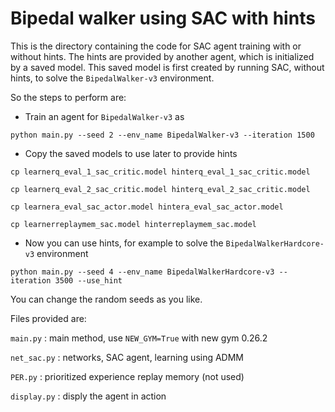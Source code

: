 # Bipedal walker using SAC with hints

This is the directory containing the code for SAC agent training with or without hints. The hints are provided by another agent, which is initialized by a saved model. This saved model is first created by running SAC, without hints, to solve the ```BipedalWalker-v3``` environment.

So the steps to perform are:

  * Train an agent for ```BipedalWalker-v3``` as

  ```
  python main.py --seed 2 --env_name BipedalWalker-v3 --iteration 1500
  ```

  * Copy the saved models to use later to provide hints

  ```
  cp learnerq_eval_1_sac_critic.model hinterq_eval_1_sac_critic.model

  cp learnerq_eval_2_sac_critic.model hinterq_eval_2_sac_critic.model

  cp learnera_eval_sac_actor.model hintera_eval_sac_actor.model

  cp learnerreplaymem_sac.model hinterreplaymem_sac.model
  ```

  * Now you can use hints, for example to solve the ```BipedalWalkerHardcore-v3``` environment

  ```
  python main.py --seed 4 --env_name BipedalWalkerHardcore-v3 --iteration 3500 --use_hint
  ```

You can change the random seeds as you like.

Files provided are:

```main.py``` : main method, use ```NEW_GYM=True``` with new gym 0.26.2

```net_sac.py``` : networks, SAC agent, learning using ADMM

```PER.py``` : prioritized experience replay memory (not used)

```display.py``` : disply the agent in action

